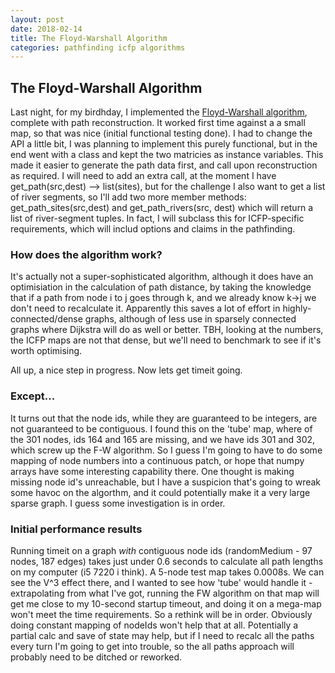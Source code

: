 ```yaml
---
layout: post
date: 2018-02-14
title: The Floyd-Warshall Algorithm
categories: pathfinding icfp algorithms
---
```

## The Floyd-Warshall Algorithm

Last night, for my birdhday, I implemented the [Floyd-Warshall algorithm](https://en.wikipedia.org/wiki/Floyd%E2%80%93Warshall_algorithm), complete with path reconstruction.  It worked first time against a a small map, so that was nice (initial functional testing done).  I had to change the API a little bit, I was planning to implement this purely functional, but in the end went with a class and kept the two matricies as instance variables.  This made it easier to generate the path data first, and call upon reconstruction as required.  I will need to add an extra call, at the moment I have get_path(src,dest) --> list(sites), but for the challenge I also want to get a list of river segments, so I'll add two more member methods: get_path_sites(src,dest) and get_path_rivers(src, dest) which will return a list of river-segment tuples.  In fact, I will subclass this for ICFP-specific requirements, which will includ options and claims in the pathfinding.

### How does the algorithm work?

It's actually not a super-sophisticated algorithm, although it does have an optimisiation in the calculation of path distance, by taking the knowledge that if a path from node i to j goes through k, and we already know k->j we don't need to recalculate it.  Apparently this saves a lot of effort in highly-connected/dense graphs, although of less use in sparsely connected graphs where Dijkstra will do as well or better.  TBH, looking at the numbers, the ICFP maps are not that dense, but we'll need to benchmark to see if it's worth optimising.

All up, a nice step in progress. Now lets get timeit going.

### Except...

It turns out that the node ids, while they are guaranteed to be integers, are not guaranteed to be contiguous.  I found this on the 'tube' map, where of the 301 nodes, ids 164 and 165 are missing, and we have ids 301 and 302, which screw up the F-W algorithm.  So I guess I'm going to have to do some mapping of node numbers into a continuous patch, or hope that numpy arrays have some interesting capability there. One thought is making missing node id's unreachable, but I have a suspicion that's going to wreak some havoc on the algorthm, and it could potentially make it a very large sparse graph.  I guess some investigation is in order.

### Initial performance results

Running timeit on a graph *with* contiguous node ids (randomMedium - 97 nodes, 187 edges) takes just under 0.6 seconds to calculate all path lengths on my computer (i5 7220 i think).  A 5-node test map takes 0.0008s.  We can see the V^3 effect there, and I wanted to see how 'tube' would handle it - extrapolating from what I've got, running the FW algorithm on that map will get me close to my 10-second startup timeout, and doing it on a mega-map won't meet the time requirements.  So a rethink will be in order. Obviously doing constant mapping of nodeIds won't help that at all. Potentially a partial calc and save of state may help, but if I need to recalc all the paths every turn I'm going to get into trouble, so the all paths approach will probably need to be ditched or reworked.

